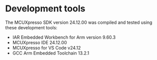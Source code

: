 # Development tools

The MCUXpresso SDK version 24.12.00 was compiled and tested using these development tools:

-   IAR Embedded Workbench for Arm version 9.60.3
-   MCUXpresso IDE 24.12.00
-   MCUXpresso for VS Code v24.12
-   GCC Arm Embedded Toolchain 13.2.1

